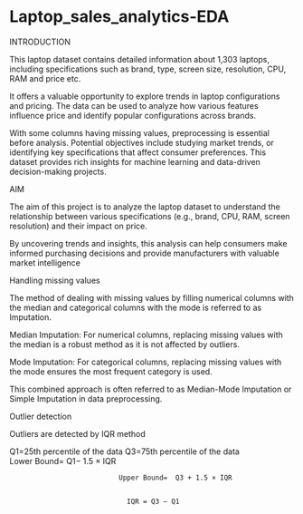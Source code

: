 # Laptop_sales_analytics-EDA


INTRODUCTION

This laptop dataset contains detailed information about 1,303 laptops, including specifications such as brand, type, screen size, resolution, CPU, RAM and price etc.

It offers a valuable opportunity to explore trends in laptop configurations and pricing. The data can be used to analyze how various features influence price and identify popular configurations across brands.

With some columns having missing values, preprocessing is essential before analysis. Potential objectives include studying market trends, or identifying key specifications that affect consumer preferences. This dataset provides rich insights for machine learning and data-driven decision-making projects.


AIM

The aim of this project is to analyze the laptop dataset to understand the relationship between various specifications (e.g., brand, CPU, RAM, screen resolution) and their impact on price. 

By uncovering trends and insights, this analysis can help consumers make informed purchasing decisions and provide manufacturers with valuable market intelligence


Handling missing values 

The method of dealing with missing values by filling numerical columns with the median and categorical columns with the mode is referred to as Imputation.

Median Imputation: For numerical columns, replacing missing values with the median is a robust method as it is not affected by outliers.

Mode Imputation: For categorical columns, replacing missing values with the mode ensures the most frequent category is used.

This combined approach is often referred to as Median-Mode Imputation or Simple Imputation in data preprocessing.


Outlier detection 

Outliers are detected by IQR method

Q1=25th percentile of the data
Q3=75th percentile of the data
Lower Bound=  Q1− 1.5 × IQR

                               Upper Bound=  Q3 + 1.5 × IQR


                                 IQR = Q3 – Q1




